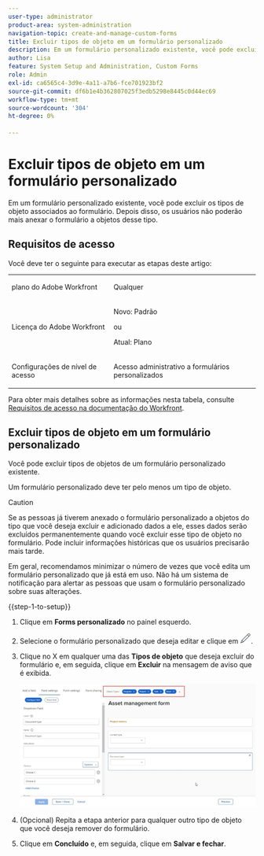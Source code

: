 ```yaml
---
user-type: administrator
product-area: system-administration
navigation-topic: create-and-manage-custom-forms
title: Excluir tipos de objeto em um formulário personalizado
description: Em um formulário personalizado existente, você pode excluir os tipos de objeto associados ao formulário. Depois disso, os usuários não poderão mais anexar o formulário a objetos desse tipo.
author: Lisa
feature: System Setup and Administration, Custom Forms
role: Admin
exl-id: ca6565c4-3d9e-4a11-a7b6-fce701923bf2
source-git-commit: df6b1e4b362807025f3edb5298e8445c0d44ec69
workflow-type: tm+mt
source-wordcount: '304'
ht-degree: 0%

---
```


# Excluir tipos de objeto em um formulário personalizado

Em um formulário personalizado existente, você pode excluir os tipos de objeto associados ao formulário. Depois disso, os usuários não poderão mais anexar o formulário a objetos desse tipo.

## Requisitos de acesso

Você deve ter o seguinte para executar as etapas deste artigo:

<table style="table-layout:auto"> 
 <col> 
 <col> 
 <tbody> 
  <tr data-mc-conditions=""> 
   <td role="rowheader"> <p>plano do Adobe Workfront</p> </td> 
   <td>Qualquer</td> 
  </tr> 
  <tr> 
   <td role="rowheader">Licença do Adobe Workfront</td> 
   <td>
   <p>Novo: Padrão</p>
   <p>ou</p>
   <p>Atual: Plano</p></td>
  </tr> 
  <tr data-mc-conditions=""> 
   <td role="rowheader">Configurações de nível de acesso</td> 
   <td> <p>Acesso administrativo a formulários personalizados</p> </td> 
  </tr>  
 </tbody> 
</table>

Para obter mais detalhes sobre as informações nesta tabela, consulte [Requisitos de acesso na documentação do Workfront](/help/quicksilver/administration-and-setup/add-users/access-levels-and-object-permissions/access-level-requirements-in-documentation.md).

## Excluir tipos de objeto em um formulário personalizado

Você pode excluir tipos de objetos de um formulário personalizado existente.

Um formulário personalizado deve ter pelo menos um tipo de objeto.

>[!CAUTION]
>
>Se as pessoas já tiverem anexado o formulário personalizado a objetos do tipo que você deseja excluir e adicionado dados a ele, esses dados serão excluídos permanentemente quando você excluir esse tipo de objeto no formulário. Pode incluir informações históricas que os usuários precisarão mais tarde.
>
>Em geral, recomendamos minimizar o número de vezes que você edita um formulário personalizado que já está em uso. Não há um sistema de notificação para alertar as pessoas que usam o formulário personalizado sobre suas alterações.

{{step-1-to-setup}}

1. Clique em **Forms personalizado** no painel esquerdo.
1. Selecione o formulário personalizado que deseja editar e clique em ![Ícone Editar](assets/edit-icon.png).
1. Clique no X em qualquer uma das **Tipos de objeto** que deseja excluir do formulário e, em seguida, clique em **Excluir** na mensagem de aviso que é exibida.

   ![](assets/click-x-object-types.jpg)

1. (Opcional) Repita a etapa anterior para qualquer outro tipo de objeto que você deseja remover do formulário.
1. Clique em **Concluído** e, em seguida, clique em **Salvar e fechar**.
